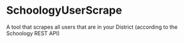 # SchoologyUserScrape
A tool that scrapes all users that are in your District (according to the Schoology REST API)

